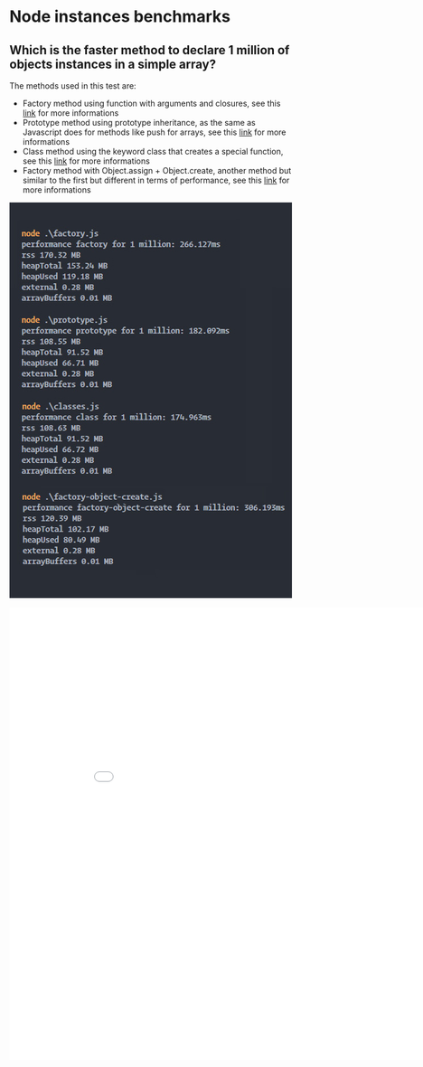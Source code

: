 # Node instances benchmarks
## Which is the faster method to declare 1 million of objects instances in a simple array?

The methods used in this test are: 
- Factory method using function with arguments and closures, see this [link](https://www.theodinproject.com/lessons/node-path-javascript-factory-functions-and-the-module-pattern#factory-function-introduction) for more informations
- Prototype method using prototype inheritance, as the same as Javascript does for methods like push for arrays, see this [link](https://www.w3schools.com/js/js_object_prototypes.asp) for more informations
- Class method using the keyword class that creates a special function, see this [link](https://developer.mozilla.org/en-US/docs/Web/JavaScript/Reference/Classes) for more informations
- Factory method with Object.assign + Object.create, another method but similar to the first but different in terms of performance, see this [link](https://medium.com/javascript-scene/3-different-kinds-of-prototypal-inheritance-es6-edition-32d777fa16c9) for more informations

![benchmark on terminal](benchmark-terminal-v2.jpg)

<iframe width="900" height="800" frameborder="0" scrolling="no" src="//plotly.com/~mosca.nikolas/1.embed"></iframe>
